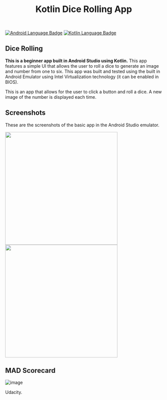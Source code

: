 <h1 align="center">Kotlin Dice Rolling App </h1></br>

<p align="left">
  <a href="#"><img alt="Android Language Badge" src="https://badgen.net/badge/OS/Android?icon=https://raw.githubusercontent.com/androiddevnotes/awesome-android-kotlin-apps/master/assets/android.svg&color=3ddc84"/></a>
  <a href="#"><img alt="Kotlin Language Badge" src="https://badgen.net/badge/language/Kotlin?icon=https://raw.githubusercontent.com/androiddevnotes/awesome-android-kotlin-apps/master/assets/kotlin.svg&color=f18e33"/></a>
</p>

## Dice Rolling
**This is a beginner app built in Android Studio using Kotlin.** This app features a simple UI that allows the user to roll a dice to generate an image and number from one to six. This app was built and tested using the built in Android Emulator using Intel Virtualization technology (it can be enabled in BIOS).

This is an app that allows for the user to click a button and roll a dice. A new image of the number is displayed each time.


## Screenshots

These are the screenshots of the basic app in the Android Studio emulator.

<img src="https://i.imgur.com/6pCdm1V.png" width="360"/> <img src="https://i.imgur.com/22pd3pL.png" width="360"/>



## MAD Scorecard
![image](https://i.imgur.com/R2KjBxa.png)
</br>

Udacity. 
